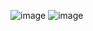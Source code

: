 ![image](https://github.com/B0mb3l/my-profile/assets/91374272/497c5f51-1244-4ca3-acc5-edeee80c1b2a)
![image](https://github.com/B0mb3l/my-profile/assets/91374272/a6124564-dff0-4c2e-b3f7-782384dd04c5)
